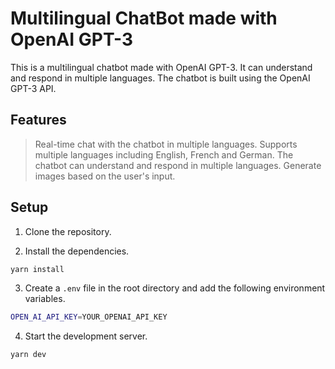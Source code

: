 # Multilingual ChatBot made with OpenAI GPT-3

This is a multilingual chatbot made with OpenAI GPT-3. It can understand and respond in multiple languages. The chatbot is built using the OpenAI GPT-3 API.

## Features
> Real-time chat with the chatbot in multiple languages.
> Supports multiple languages including English, French and German.
> The chatbot can understand and respond in multiple languages.
> Generate images based on the user's input.

## Setup
1. Clone the repository.

2. Install the dependencies.
```bash
yarn install
```

3. Create a `.env` file in the root directory and add the following environment variables.
```bash
OPEN_AI_API_KEY=YOUR_OPENAI_API_KEY
```

4. Start the development server.
```bash
yarn dev
```
